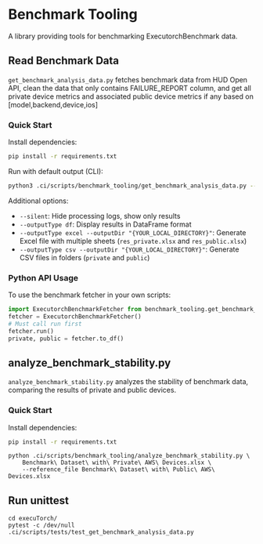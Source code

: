 # Benchmark Tooling

A library providing tools for benchmarking ExecutorchBenchmark data.

## Read Benchmark Data
`get_benchmark_analysis_data.py` fetches benchmark data from HUD Open API, clean the data that only contains FAILURE_REPORT column,
and get all private device metrics and associated public device metrics if any based on [model,backend,device,ios]

### Quick Start

Install dependencies:
```bash
pip install -r requirements.txt
```

Run with default output (CLI):
```bash
python3 .ci/scripts/benchmark_tooling/get_benchmark_analysis_data.py --startTime "2025-06-11T00:00:00" --endTime "2025-06-17T18:00:00"
```

Additional options:
- `--silent`: Hide processing logs, show only results
- `--outputType df`: Display results in DataFrame format
- `--outputType excel --outputDir "{YOUR_LOCAL_DIRECTORY}"`: Generate Excel file with multiple sheets (`res_private.xlsx` and `res_public.xlsx`)
- `--outputType csv --outputDir "{YOUR_LOCAL_DIRECTORY}"`: Generate CSV files in folders (`private` and `public`)

### Python API Usage

To use the benchmark fetcher in your own scripts:

```python
import ExecutorchBenchmarkFetcher from benchmark_tooling.get_benchmark_analysis_data
fetcher = ExecutorchBenchmarkFetcher()
# Must call run first
fetcher.run()
private, public = fetcher.to_df()
```

## analyze_benchmark_stability.py
`analyze_benchmark_stability.py` analyzes the stability of benchmark data, comparing the results of private and public devices.

### Quick Start
Install dependencies:
```bash
pip install -r requirements.txt
```

```
python .ci/scripts/benchmark_tooling/analyze_benchmark_stability.py \
    Benchmark\ Dataset\ with\ Private\ AWS\ Devices.xlsx \
    --reference_file Benchmark\ Dataset\ with\ Public\ AWS\ Devices.xlsx
```

## Run unittest
```
cd execuTorch/
pytest -c /dev/null .ci/scripts/tests/test_get_benchmark_analysis_data.py
```
